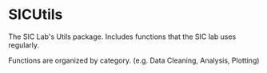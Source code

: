 # SICUtils
The SIC Lab's Utils package. Includes functions that the SIC lab uses regularly. 

Functions are organized by category. (e.g. Data Cleaning, Analysis, Plotting)

